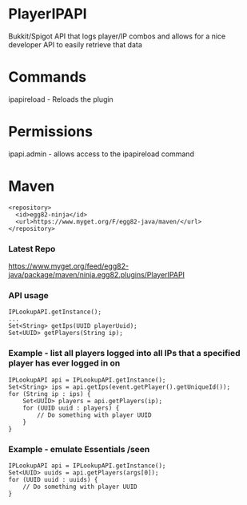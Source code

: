 # PlayerIPAPI
Bukkit/Spigot API that logs player/IP combos and allows for a nice developer API to easily retrieve that data

# Commands
ipapireload - Reloads the plugin

# Permissions
ipapi.admin - allows access to the ipapireload command

# Maven
    <repository>
      <id>egg82-ninja</id>
      <url>https://www.myget.org/F/egg82-java/maven/</url>
    </repository>

### Latest Repo
https://www.myget.org/feed/egg82-java/package/maven/ninja.egg82.plugins/PlayerIPAPI

### API usage
    IPLookupAPI.getInstance();
    ...
    Set<String> getIps(UUID playerUuid);
    Set<UUID> getPlayers(String ip);

### Example - list all players logged into all IPs that a specified player has ever logged in on
    IPLookupAPI api = IPLookupAPI.getInstance();
    Set<String> ips = api.getIps(event.getPlayer().getUniqueId());
    for (String ip : ips) {
        Set<UUID> players = api.getPlayers(ip);
        for (UUID uuid : players) {
            // Do something with player UUID
        }
    }
### Example - emulate Essentials /seen <IP>
    IPLookupAPI api = IPLookupAPI.getInstance();
    Set<UUID> uuids = api.getPlayers(args[0]);
    for (UUID uuid : uuids) {
        // Do something with player UUID
    }